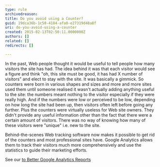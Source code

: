 ```yaml
---
type: rule
archivedreason: 
title: Do you avoid using a Counter?
guid: 19dca36b-1c50-4184-afa0-e27319d48a8f
uri: do-you-avoid-using-a-counter
created: 2015-02-13T02:50:11.0000000Z
authors: []
related: []
redirects: []

---
```



<p>
   In the past, Web people thought it would be useful to tell people how many visitors
   the site has had. The idea behind it was that each visitor would see a figure and
   think &quot;oh, this site must be good, it has had X number of visitors&quot; and elect to
   stay with the site. It was basically a gimmick. So counters were born in various
   shapes and sizes and more and more sites used them until someone realised it wasn't
   actually adding anything useful to the site&#58; the numbers meant nothing to the visitor
   especially if they were really high. And if the numbers were low or perceived to
   be low, depending on how long the site had been up, then visitors often left before
   going any further. Plus the counters were virtually useless for Web site owners.
   They didn't provide any useful information other than the fact that there were a
   certain amount of visitors. There was no way of knowing how many of these visitors
   were &quot;unique&quot; i.e. new to the site.
  </p><p>
   Behind-the-scenes Web tracking software now makes it possible to get 
rid of the
   counters and most professional sites have. Google Analytics allows 
them to track their visitors much more comprehensively and use the
   statistics to guide their marketing efforts.</p><p>See our <a href="/rules-to-better-google-analytics-reports"> to Better Google Analytics Reports</a></p>
<br><excerpt class='endintro'></excerpt><br>



